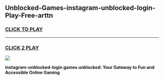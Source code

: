 
## Unblocked-Games-instagram-unblocked-login-Play-Free-arttn
<h3>
<a href="https://premium76.site?title=instagram-unblocked-login&ref=18A1">CLICK TO PLAY</a></h3>
<hr>

<h3>
<a href="https://premium76.site?title=instagram-unblocked-login&ref=18A1">CLICK 2 PLAY</a>
  
</h3>

<a href="https://premium76.site?title=instagram-unblocked-login&ref=18A1"><img src="https://clearcache.store/games.png"></a>


**instagram-unblocked-login games unblocked: Your Gateway to Fun and Accessible Online Gaming**
